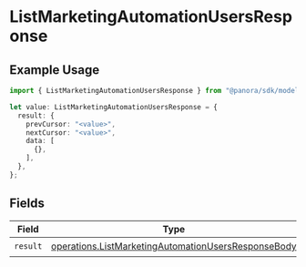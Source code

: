 # ListMarketingAutomationUsersResponse

## Example Usage

```typescript
import { ListMarketingAutomationUsersResponse } from "@panora/sdk/models/operations";

let value: ListMarketingAutomationUsersResponse = {
  result: {
    prevCursor: "<value>",
    nextCursor: "<value>",
    data: [
      {},
    ],
  },
};
```

## Fields

| Field                                                                                                                      | Type                                                                                                                       | Required                                                                                                                   | Description                                                                                                                |
| -------------------------------------------------------------------------------------------------------------------------- | -------------------------------------------------------------------------------------------------------------------------- | -------------------------------------------------------------------------------------------------------------------------- | -------------------------------------------------------------------------------------------------------------------------- |
| `result`                                                                                                                   | [operations.ListMarketingAutomationUsersResponseBody](../../models/operations/listmarketingautomationusersresponsebody.md) | :heavy_check_mark:                                                                                                         | N/A                                                                                                                        |